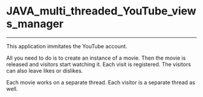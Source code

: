 # JAVA_multi_threaded_YouTube_views_manager

---
This application immitates the YouTube account.

All you need to do is to create an instance of a movie.
Then the movie is released and visitors start watching it. Each visit is registered. The visitors can also leave likes or dislikes.

Each movie works on a separate thread. Each visitor is a separate thread as well.
